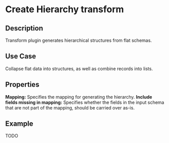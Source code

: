 # Create Hierarchy transform

Description
-----------
Transform plugin generates hierarchical structures from flat schemas.

Use Case
--------
Collapse flat data into structures, as well as combine records into lists.


Properties
----------
**Mapping:** Specifies the mapping for generating the hierarchy.
**Include fields missing in mapping:** Specifies whether the fields in the input schema that are not part of the mapping,
should be carried over as-is.

Example
-------
TODO
